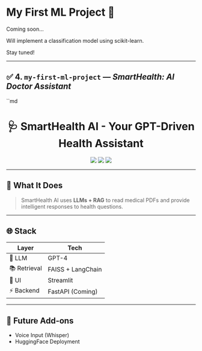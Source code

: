 # My First ML Project 🤖

Coming soon...

Will implement a classification model using scikit-learn.

Stay tuned!

---

## ✅ 4. `my-first-ml-project` — _SmartHealth: AI Doctor Assistant_

``md
<h1 align="center">🩺 SmartHealth AI - Your GPT-Driven Health Assistant</h1>

<p align="center">
  <img src="https://img.shields.io/badge/LLM-OpenAI%20GPT4-purple?style=for-the-badge&logo=openai" />
  <img src="https://img.shields.io/badge/RAG-FAISS%20%2B%20LangChain-neon?style=for-the-badge&logo=vectorworks" />
  <img src="https://img.shields.io/badge/Frontend-Streamlit-lightblue?style=for-the-badge&logo=streamlit" />
</p>

---

## 🧬 What It Does

> SmartHealth AI uses **LLMs + RAG** to read medical PDFs and provide intelligent responses to health questions.

---

## 🌐 Stack

| Layer        | Tech               |
|--------------|--------------------|
| 🔮 LLM        | GPT-4              |
| 📚 Retrieval | FAISS + LangChain  |
| 🧠 UI        | Streamlit           |
| ⚡ Backend   | FastAPI (Coming)    |

---

## 🚀 Future Add-ons

- Voice Input (Whisper)
- HuggingFace Deployment
